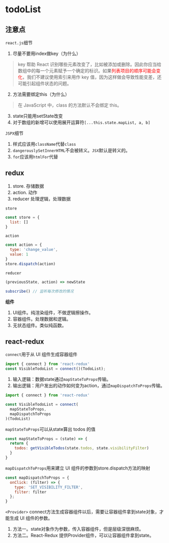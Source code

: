 # todoList
## 注意点
`react.js`细节
1. 尽量不要用index做key（为什么）
> key 帮助 React 识别哪些元素改变了，比如被添加或删除。因此你应当给数组中的每一个元素赋予一个确定的标识。如果<font color=red>列表项目的顺序可能会变化</font>，我们不建议使用索引来用作 key 值，因为这样做会导致性能变差，还可能引起组件状态的问题。
2. 方法需要绑定this（为什么）
> 在 JavaScript 中，class 的方法默认不会绑定 this。
3. state只能用setState改变
4. 对于数组的新增可以使用展开运算符`[...this.state.mapList, a, b]`


`JSPX`细节

1. 样式应该用`className`代替`class`
2. `dangerouslySetInnerHTML`不会被转义。`JSX`默认是转义的。
3. `for`应该用`htmlFor`代替

## redux
1. store. 存储数据
2. action. 动作
3. reducer 处理逻辑，处理数据

`store`
```javascript
const store = {
  list: []
}
```

`action`
```javascript
const action = {
  type: 'change_value',
  value: 1
}
store.dispatch(action)
```

`reducer`
```javascript
(previousState, action) => newState

subscribe() // 监听每次修改的情况
```
**组件**
1. UI组件。纯渲染组件，不做逻辑擦操作。
2. 容器组件。处理数据和逻辑。
3. 无状态组件。类似纯函数。

## react-redux
`connect`用于从 UI 组件生成容器组件
```javascript
import { connect } from 'react-redux'
const VisibleTodoList = connect()(TodoList);
```

1. 输入逻辑：数据state通过`mapStateToProps`传输。
2. 输出逻辑：用户发出的动作如何变为action，通过`mapDispatchToProps`传输。
```javascript
import { connect } from 'react-redux'

const VisibleTodoList = connect(
  mapStateToProps,
  mapDispatchToProps
)(TodoList)
```

`mapStateToProps`可以从state算出 todos 的值
```javascript
const mapStateToProps = (state) => {
  return {
    todos: getVisibleTodos(state.todos, state.visibilityFilter)
  }
}
```
`mapDispatchToProps`用来建立 UI 组件的参数到store.dispatch方法的映射

```javascript
const mapDispatchToProps = {
  onClick: (filter) => {
    type: 'SET_VISIBILITY_FILTER',
    filter: filter
  };
}
```

`<Provider>`
connect方法生成容器组件以后，需要让容器组件拿到state对象，才能生成 UI 组件的参数。
1. 方法一。state对象作为参数，传入容器组件，但是层级深很麻烦。
2. 方法二。React-Redux 提供Provider组件，可以让容器组件拿到state。

```javascript

```